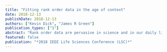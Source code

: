 ```yaml
---
title: "Fitting rank order data in the age of context"
date: 2018-12-13
publishDate: 2018-12-13
authors: ["Kevin Dick", "James R Green"]
publication_types: ["1"]
abstract: "Rank order data are pervasive in science and in our daily lived experience. With the advent of high performance computing and the commensurate increase in available data, the opportunity to capture the overall distribution of values by means of nonparametric curve fitting enables the identification of exceptional points in large datasets. With a rank order structure, these distributions may exhibit a “knee” delineating a threshold between exceptional points and those of the baseline. Given an accurate characterization of the distribution of prediction scores, including careful identification of the knee, we have previously shown that predictive performance can be significantly improved by leveraging this “context”. This paper examines the nonparametric characterization of such distributions. Locally weighted regression (LOESS) is a widely used nonparametric approach to curve fitting. Here, we revisit the assumptions behind the selection of kernel functions for nonparametric curve fitting of biological and biomedical data exhibiting rare or exceptional instances. We propose a new linear asymmetric kernel function and compare it to the commonly used tricube kernel used in LOESS. We evaluate its ability to fit rank order data in the domain of protein-protein interaction prediction. The proposed linear kernel significantly improved predictive performance ) of two state-of-the-art predictors and promises to be widely applicable in related machine learning pipelines and nonparametric regression tasks."
featured: false
publication: "*2018 IEEE Life Sciences Conference (LSC)*"
---
```



